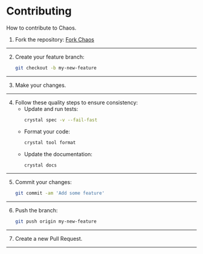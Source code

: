 # Contributing

How to contribute to Chaos.

1. Fork the repository: [Fork Chaos](https://github.com/gabrioliv/chaos/fork)

---

2. Create your feature branch:  
   ```bash
   git checkout -b my-new-feature
   ```

---

3. Make your changes.

---

4. Follow these quality steps to ensure consistency:
   - Update and run tests:  
     ```bash
     crystal spec -v --fail-fast
     ```
   - Format your code:  
     ```bash
     crystal tool format
     ```
   - Update the documentation:  
     ```bash
     crystal docs
     ```

---

5. Commit your changes:  
   ```bash
   git commit -am 'Add some feature'
   ```

---

6. Push the branch:  
   ```bash
   git push origin my-new-feature
   ```

---

7. Create a new Pull Request.

---
